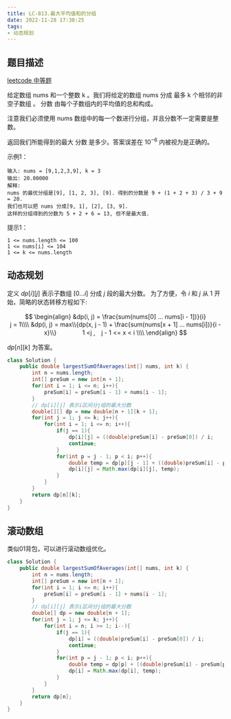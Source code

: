 ```yaml
---
title: LC-813.最大平均值和的分组
date: 2022-11-28 17:38:25
tags:
- 动态规划
---
```


## 题目描述
[leetcode 中等题](https://leetcode.cn/problems/largest-sum-of-averages/)

给定数组 nums 和一个整数 k 。我们将给定的数组 nums 分成 最多 k 个相邻的非空子数组 。 分数 由每个子数组内的平均值的总和构成。

注意我们必须使用 nums 数组中的每一个数进行分组，并且分数不一定需要是整数。

返回我们所能得到的最大 分数 是多少。答案误差在 $10^{-6}$ 内被视为是正确的。

示例1：
```
输入: nums = [9,1,2,3,9], k = 3
输出: 20.00000
解释: 
nums 的最优分组是[9], [1, 2, 3], [9]. 得到的分数是 9 + (1 + 2 + 3) / 3 + 9 = 20. 
我们也可以把 nums 分成[9, 1], [2], [3, 9]. 
这样的分组得到的分数为 5 + 2 + 6 = 13, 但不是最大值.
```

提示1：
```
1 <= nums.length <= 100
1 <= nums[i] <= 104
1 <= k <= nums.length
```

## 动态规划
定义 $dp[i][j]$ 表示子数组 $[0...i]$ 分成 $j$ 段的最大分数。
为了方便，令 $i$ 和 $j$ 从 $1$ 开始，简略的状态转移方程如下:

$$
\begin{align}
&dp(i, j) = \frac{sum(nums[0] ... nums[i - 1])}{i}　　　　　　　　　　　　　　　　　　　 j = 1\\\\
&dp(i, j) = max\\{dp(x, j - 1) + \frac{sum(nums[x + 1] ... nums[i])}{i - x}\\}　　　　 1 <j ,　j - 1 <= x < i \\\\
\end{align}
$$

$dp[n][k]$ 为答案。
```Java
class Solution {
    public double largestSumOfAverages(int[] nums, int k) {
        int n = nums.length;
        int[] preSum = new int[n + 1];
        for(int i = 1; i <= n; i++){
            preSum[i] = preSum[i - 1] + nums[i - 1];
        }
        // dp[i][j] 表示i区间分j组的最大分数
        double[][] dp = new double[n + 1][k + 1];
        for(int j = 1; j <= k; j++){
            for(int i = 1; i <= n; i++){
                if(j == 1){
                    dp[i][j] = ((double)preSum[i] - preSum[0]) / i;
                    continue;
                }
                for(int p = j - 1; p < i; p++){
                    double temp = dp[p][j - 1] + ((double)preSum[i] - preSum[p]) / (i - (p + 1) + 1); 
                    dp[i][j] = Math.max(dp[i][j], temp);
                }
            }
        }
        return dp[n][k];
    }
}
```
## 滚动数组
类似01背包，可以进行滚动数组优化。
```Java
class Solution {
    public double largestSumOfAverages(int[] nums, int k) {
        int n = nums.length;
        int[] preSum = new int[n + 1];
        for(int i = 1; i <= n; i++){
            preSum[i] = preSum[i - 1] + nums[i - 1];
        }
        // dp[i][j] 表示i区间分j组的最大分数
        double[] dp = new double[n + 1];
        for(int j = 1; j <= k; j++){
            for(int i = n; i >= 1; i--){
                if(j == 1){
                    dp[i] = ((double)preSum[i] - preSum[0]) / i;
                    continue;
                }
                for(int p = j - 1; p < i; p++){
                    double temp = dp[p] + ((double)preSum[i] - preSum[p]) / (i - (p + 1) + 1); 
                    dp[i] = Math.max(dp[i], temp);
                }
            }
        }
        return dp[n];
    }
}
```